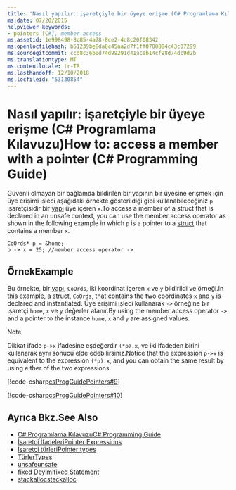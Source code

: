 ```yaml
---
title: 'Nasıl yapılır: işaretçiyle bir üyeye erişme (C# Programlama Kılavuzu)'
ms.date: 07/20/2015
helpviewer_keywords:
- pointers [C#], member access
ms.assetid: 1e998498-8c85-4a78-8ce2-4d8c20f08342
ms.openlocfilehash: b51239be8da8c45aa2d7f1ff0700884c43c07299
ms.sourcegitcommit: ccd8c36b0d74d99291d41aceb14cf98d74dc9d2b
ms.translationtype: MT
ms.contentlocale: tr-TR
ms.lasthandoff: 12/10/2018
ms.locfileid: "53130854"
---
```

# <a name="how-to-access-a-member-with-a-pointer-c-programming-guide"></a><span data-ttu-id="a9f2a-102">Nasıl yapılır: işaretçiyle bir üyeye erişme (C# Programlama Kılavuzu)</span><span class="sxs-lookup"><span data-stu-id="a9f2a-102">How to: access a member with a pointer (C# Programming Guide)</span></span>
<span data-ttu-id="a9f2a-103">Güvenli olmayan bir bağlamda bildirilen bir yapının bir üyesine erişmek için üye erişimi işleci aşağıdaki örnekte gösterildiği gibi kullanabileceğiniz `p` işaretçisidir bir [yapı](../../../csharp/language-reference/keywords/struct.md) üye içeren `x`.</span><span class="sxs-lookup"><span data-stu-id="a9f2a-103">To access a member of a struct that is declared in an unsafe context, you can use the member access operator as shown in the following example in which `p` is a pointer to a [struct](../../../csharp/language-reference/keywords/struct.md) that contains a member `x`.</span></span>  
  
```  
CoOrds* p = &home;  
p -> x = 25; //member access operator ->  
```  
  
## <a name="example"></a><span data-ttu-id="a9f2a-104">Örnek</span><span class="sxs-lookup"><span data-stu-id="a9f2a-104">Example</span></span>  
 <span data-ttu-id="a9f2a-105">Bu örnekte, bir [yapı](../../../csharp/language-reference/keywords/struct.md), `CoOrds`, iki koordinat içeren `x` ve `y` bildirildi ve örneği.</span><span class="sxs-lookup"><span data-stu-id="a9f2a-105">In this example, a [struct](../../../csharp/language-reference/keywords/struct.md), `CoOrds`, that contains the two coordinates `x` and `y` is declared and instantiated.</span></span> <span data-ttu-id="a9f2a-106">Üye erişimi işleci kullanarak `->` örneğine bir işaretçi `home`, `x` ve `y` değerler atanır.</span><span class="sxs-lookup"><span data-stu-id="a9f2a-106">By using the member access operator `->` and a pointer to the instance `home`, `x` and `y` are assigned values.</span></span>  
  
> [!NOTE]
>  <span data-ttu-id="a9f2a-107">Dikkat ifade `p->x` ifadesine eşdeğerdir `(*p).x`, ve iki ifadeden birini kullanarak aynı sonucu elde edebilirsiniz.</span><span class="sxs-lookup"><span data-stu-id="a9f2a-107">Notice that the expression `p->x` is equivalent to the expression `(*p).x`, and you can obtain the same result by using either of the two expressions.</span></span>  
  
 [!code-csharp[csProgGuidePointers#9](../../../csharp/programming-guide/unsafe-code-pointers/codesnippet/CSharp/how-to-access-a-member-with-a-pointer_1.cs)]  
  
 [!code-csharp[csProgGuidePointers#10](../../../csharp/programming-guide/unsafe-code-pointers/codesnippet/CSharp/how-to-access-a-member-with-a-pointer_2.cs)]  
  
## <a name="see-also"></a><span data-ttu-id="a9f2a-108">Ayrıca Bkz.</span><span class="sxs-lookup"><span data-stu-id="a9f2a-108">See Also</span></span>

- [<span data-ttu-id="a9f2a-109">C# Programlama Kılavuzu</span><span class="sxs-lookup"><span data-stu-id="a9f2a-109">C# Programming Guide</span></span>](../../../csharp/programming-guide/index.md)  
- [<span data-ttu-id="a9f2a-110">İşaretçi İfadeleri</span><span class="sxs-lookup"><span data-stu-id="a9f2a-110">Pointer Expressions</span></span>](../../../csharp/programming-guide/unsafe-code-pointers/pointer-expressions.md)  
- [<span data-ttu-id="a9f2a-111">İşaretçi türleri</span><span class="sxs-lookup"><span data-stu-id="a9f2a-111">Pointer types</span></span>](../../../csharp/programming-guide/unsafe-code-pointers/pointer-types.md)  
- [<span data-ttu-id="a9f2a-112">Türler</span><span class="sxs-lookup"><span data-stu-id="a9f2a-112">Types</span></span>](../../../csharp/language-reference/keywords/types.md)  
- [<span data-ttu-id="a9f2a-113">unsafe</span><span class="sxs-lookup"><span data-stu-id="a9f2a-113">unsafe</span></span>](../../../csharp/language-reference/keywords/unsafe.md)  
- [<span data-ttu-id="a9f2a-114">fixed Deyimi</span><span class="sxs-lookup"><span data-stu-id="a9f2a-114">fixed Statement</span></span>](../../../csharp/language-reference/keywords/fixed-statement.md)  
- [<span data-ttu-id="a9f2a-115">stackalloc</span><span class="sxs-lookup"><span data-stu-id="a9f2a-115">stackalloc</span></span>](../../../csharp/language-reference/keywords/stackalloc.md)
